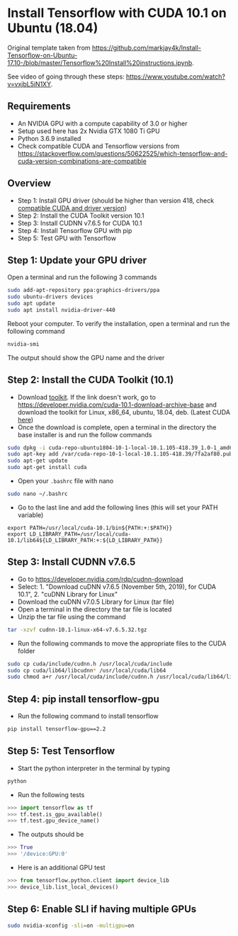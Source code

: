 # Install Tensorflow with CUDA 10.1 on Ubuntu (18.04)

Original template taken from <https://github.com/markjay4k/Install-Tensorflow-on-Ubuntu-17.10-/blob/master/Tensorflow%20Install%20instructions.ipynb>.

See video of going through these steps: <https://www.youtube.com/watch?v=vxjbL5iN1XY>.

## Requirements

- An NVIDIA GPU with a compute capability of 3.0 or higher
- Setup used here has 2x Nvidia GTX 1080 Ti GPU
- Python 3.6.9 installed
- Check compatible CUDA and Tensorflow versions from <https://stackoverflow.com/questions/50622525/which-tensorflow-and-cuda-version-combinations-are-compatible>

## Overview

- Step 1: Install GPU driver (should be higher than version 418, check [compatible CUDA and driver version](https://docs.nvidia.com/deploy/cuda-compatibility/index.html#binary-compatibility__table-toolkit-driver))
- Step 2: Install the CUDA Toolkit version 10.1
- Step 3: Install CUDNN v7.6.5 for CUDA 10.1
- Step 4: Install Tensorflow GPU with pip
- Step 5: Test GPU with Tensorflow

## Step 1: Update your GPU driver

Open a terminal and run the following 3 commands

```bash
sudo add-apt-repository ppa:graphics-drivers/ppa
sudo ubuntu-drivers devices
sudo apt update
sudo apt install nvidia-driver-440
```

Reboot your computer. To verify the installation, open a terminal and run the following command

```bash
nvidia-smi
```

The output should show the GPU name and the driver

## Step 2: Install the CUDA Toolkit (10.1)

- Download [toolkit](https://developer.nvidia.com/cuda-10.1-download-archive-base?target_os=Linux&target_arch=x86_64&target_distro=Ubuntu&target_version=1804&target_type=deblocal). If the link doesn't work, go to <https://developer.nvidia.com/cuda-10.1-download-archive-base> and download the toolkit for Linux, x86_64, ubuntu, 18.04, deb. (Latest CUDA [here](https://developer.nvidia.com/cuda-downloads))
- Once the download is complete, open a terminal in the directory the base installer is and run the follow commands

```bash
sudo dpkg -i cuda-repo-ubuntu1804-10-1-local-10.1.105-418.39_1.0-1_amd64.deb
sudo apt-key add /var/cuda-repo-10-1-local-10.1.105-418.39/7fa2af80.pub
sudo apt-get update
sudo apt-get install cuda
```

- Open your ```.bashrc``` file with nano

```bash
sudo nano ~/.bashrc
```

- Go to the last line and add the following lines (this will set your PATH variable)

```shell
export PATH=/usr/local/cuda-10.1/bin${PATH:+:$PATH}}
export LD_LIBRARY_PATH=/usr/local/cuda-10.1/lib64${LD_LIBRARY_PATH:+:${LD_LIBRARY_PATH}}
```

## Step 3: Install CUDNN v7.6.5

- Go to <https://developer.nvidia.com/rdp/cudnn-download>
- Select: 1. "Download cuDNN v7.6.5 (November 5th, 2019), for CUDA 10.1", 2. "cuDNN Library for Linux"
- Download the cuDNN v7.0.5 Library for Linux (tar file)
- Open a terminal in the directory the tar file is located
- Unzip the tar file using the command

```bash
tar -xzvf cudnn-10.1-linux-x64-v7.6.5.32.tgz
```

- Run the following commands to move the appropriate files to the CUDA folder

```bash
sudo cp cuda/include/cudnn.h /usr/local/cuda/include
sudo cp cuda/lib64/libcudnn* /usr/local/cuda/lib64
sudo chmod a+r /usr/local/cuda/include/cudnn.h /usr/local/cuda/lib64/libcudnn*
```

## Step 4: pip install tensorflow-gpu

- Run the following command to install tensorflow

```bash
pip install tensorflow-gpu==2.2
```

## Step 5: Test Tensorflow

- Start the python interpreter in the terminal by typing

```bash
python
```

- Run the following tests

```python
>>> import tensorflow as tf
>>> tf.test.is_gpu_available()
>>> tf.test.gpu_device_name()
```

- The outputs should be

```python
>>> True
>>> '/device:GPU:0'
```

- Here is an additional GPU test

```python
>>> from tensorflow.python.client import device_lib
>>> device_lib.list_local_devices()
```

## Step 6: Enable SLI if having multiple GPUs

```bash
sudo nvidia-xconfig -sli=on -multigpu=on
```
